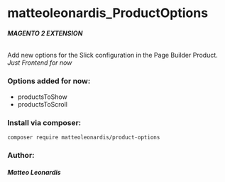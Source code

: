 # matteoleonardis_ProductOptions

###### _**MAGENTO 2 EXTENSION**_

Add new options for the Slick configuration in the Page Builder Product. _Just Frontend for now_

### Options added for now:
- productsToShow
- productsToScroll

### **Install via composer:**
```composer require matteoleonardis/product-options```

### **Author:**

#### _**Matteo Leonardis**_
